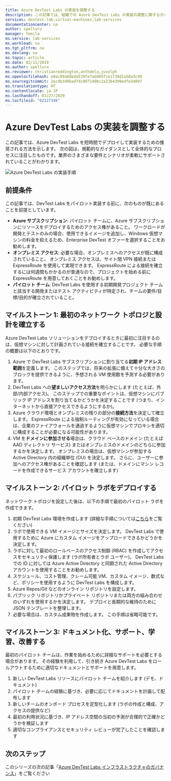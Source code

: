 ```yaml
---
title: Azure DevTest Labs の実装を調整する
description: この記事では、組織での Azure DevTest Labs の実装の調整に関するガイダンスを提供します。
services: devtest-lab,virtual-machines,lab-services
documentationcenter: na
author: spelluru
manager: femila
ms.service: lab-services
ms.workload: na
ms.tgt_pltfrm: na
ms.devlang: na
ms.topic: article
ms.date: 02/11/2019
ms.author: spelluru
ms.reviewer: christianreddington,anthdela,juselph
ms.openlocfilehash: e0ac09a68bda539fe7abd05fce1739d1a58a3c99
ms.sourcegitcommit: 2ec4b3d0bad7dc0071400c2a2264399e4fe34897
ms.translationtype: HT
ms.contentlocale: ja-JP
ms.lasthandoff: 03/27/2020
ms.locfileid: "62127346"
---
```

# <a name="orchestrate-the-implementation-of-azure-devtest-labs"></a>Azure DevTest Labs の実装を調整する
この記事では、Azure DevTest Labs を短時間でデプロイして実装するための推奨される方法を示します。 次の図は、規範的なガイダンスとして全体的なプロセスに注目したものです。業界のさまざまな要件とシナリオが柔軟にサポートされていることがわかります。

![Azure DevTest Labs の実装手順](./media/devtest-lab-guidance-orchestrate-implementation/implementation-steps.png)

## <a name="assumptions"></a>前提条件
この記事では、DevTest Labs をパイロット実装する前に、次のものが既にあることを前提としています。

- **Azure サブスクリプション**: パイロット チームに、Azure サブスクリプションにリソースをデプロイするためのアクセス権があること。 ワークロードが開発とテストのみの場合、使用できるイメージを追加し、Windows 仮想マシンの料金を抑えるため、Enterprise DevTest オファーを選択することをお勧めします。
- **オンプレミス アクセス**: 必要な場合、オンプレミスへのアクセスが既に構成されていること。 オンプレミス アクセスは、サイト間 VPN 接続または ExpressRoute を使用して実現できます。 ExpressRoute による接続を確立するには何週間もかかるのが普通なので、プロジェクトを始める前に ExpressRoute を用意しておくことをお勧めします。
- **パイロット チーム**: DevTest Labs を使用する初期開発プロジェクト チームと該当する開発またはテスト アクティビティが特定され、チームの要件/目標/目的が確立されていること。

## <a name="milestone-1-establish-initial-network-topology-and-design"></a>マイルストーン 1: 最初のネットワーク トポロジと設計を確立する
Azure DevTest Labs ソリューションをデプロイするときに最初に注目するのは、仮想マシンに対して計画されている接続を確立することです。 必要な手順の概要は以下のとおりです。

1. Azure で DevTest Labs サブスクリプションに割り当てる**初期 IP アドレス範囲**を定義します。 このステップでは、将来の拡張に備えて十分な大きさのブロックを提供できるように、予想される VM 使用数を予測する必要があります。
2. DevTest Labs への**望ましいアクセス方法**を明らかにします (たとえば、外部/内部アクセス)。 このステップでの重要なポイントは、仮想マシンにパブリック IP アドレスを割り当てるかどうかを決定することです (つまり、インターネットから直接アクセスできるようにするか)。
3. Azure クラウド環境とオンプレミスの残りの部分の**接続方法**を決定して確立します。 ExpressRoute による強制ルーティングが有効になっている場合は、企業のファイアウォールを通過するように仮想マシンでプロキシを適切に構成することが必要になる可能性があります。
4. VM を**ドメインに参加させる**場合は、クラウド ベースのドメイン (たとえば AAD ディレクトリ サービス) またはオンプレミスのドメインのどちらに参加するかを決定します。 オンプレミスの場合は、仮想マシンが参加する Active Directory 内の組織単位 (OU) を決定します。 さらに、ユーザーに参加へのアクセス権があることを確認します (または、ドメインにマシン レコードを作成できるサービス アカウントを確立します)

## <a name="milestone-2-deploy-the-pilot-lab"></a>マイルストーン 2: パイロット ラボをデプロイする
ネットワーク トポロジを設定した後は、以下の手順で最初のパイロット ラボを作成できます。

1. 初期 DevTest Labs 環境を作成します (詳細な手順については[こちら](https://github.com/Azure/fta-devops/blob/master/devtest-labs/articles/devtest-labs-walkthrough-it.md)をご覧ください)
2. ラボで使用できる VM イメージとサイズを決定します。 DevTest Labs で使用するために Azure にカスタム イメージをアップロードできるかどうかを決定します。
3. ラボに対して最初のロールベースのアクセス制御 (RBAC) を作成してアクセスをセキュリティ保護します (ラボ所有者とラボ ユーザー)。 DevTest Labs での ID に対しては Azure Active Directory と同期された Active Directory アカウントを使用することをお勧めします。
4. スケジュール、コスト管理、クレーム可能 VM、カスタム イメージ、数式など、ポリシーを使用するように DevTest Labs を構成します。
5. Azure Repos/Git などのオンライン リポジトリを設定します。
6. パブリック リポジトリかプライベート リポジトリまたは両方の組み合わせのいずれを使用するかを決定します。 デプロイと長期的な維持のために JSON テンプレートを整理します。
7. 必要な場合は、カスタム成果物を作成します。 この手順は省略可能です。 

## <a name="milestone-3-documentation-support-learn-and-improve"></a>マイルストーン 3: ドキュメント化、サポート、学習、改善する
最初のパイロット チームは、作業を始めるために詳細なサポートを必要とする場合があります。 その経験を利用して、引き続き Azure DevTest Labs をロールアウトするために適切なドキュメントとサポートを用意します。

1. 新しい DevTest Labs リソースにパイロット チームを紹介します (デモ、ドキュメント)
2. パイロット チームの経験に基づき、必要に応じてドキュメントを計画して配布します
3. 新しいチームのオンボード プロセスを定型化します (ラボの作成と構成、アクセスの提供など)
4. 最初の利用状況に基づき、IP アドレス空間の当初の予測が合理的で正確かどうかを検証します
5. 適切なコンプライアンスとセキュリティ レビューが完了したことを確認します

## <a name="next-steps"></a>次のステップ
このシリーズの次の記事「[Azure DevTest Labs インフラストラクチャのガバナンス](devtest-lab-guidance-governance-resources.md)」をご覧ください
